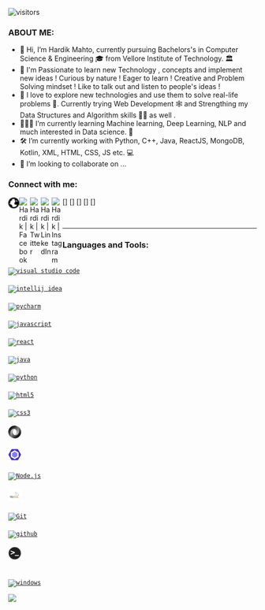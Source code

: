 ![visitors](https://visitor-badge.glitch.me/badge?page_id=page.id)

### ABOUT ME:
- 👋 Hi, I’m Hardik Mahto, currently pursuing Bachelors's in Computer Science & Engineering 🎓 from Vellore Institute of Technology. 🏛 
- 👀 I'm Passionate to learn new Technology , concepts and implement new ideas ! Curious by nature ! Eager to learn ! Creative and Problem Solving mindset !
      Like to talk out and listen to people's ideas !
- 🌱 I love to explore new technologies and use them to solve real-life problems 🤖. Currently trying Web Development 🕸️
      and Strengthing my Data Structures and Algorithm skills 👨‍🔬 as well .
- 👨🏻‍💻 I’m currently learning Machine learning, Deep Learning, NLP and much interested in Data science. 🤙
- 🛠 I’m currently working with Python, C++, Java, ReactJS, MongoDB, Kotlin, XML, HTML, CSS, JS etc. 💻
- 💞️ I’m looking to collaborate on ...

### Connect with me:

[<img align="left" alt="Hardik" width="22px" src="https://raw.githubusercontent.com/iconic/open-iconic/master/svg/globe.svg" />]
[<img align="left" alt="Hardik | Facebook" width="22px" src="https://cdn.jsdelivr.net/npm/simple-icons@3.4.0/icons/facebook.svg" />]
[<img align="left" alt="Hardik | Twitter" width="22px" src="https://cdn.jsdelivr.net/npm/simple-icons@v3/icons/twitter.svg" />]
[<img align="left" alt="Hardik | LinkedIn" width="22px" src="https://cdn.jsdelivr.net/npm/simple-icons@v3/icons/linkedin.svg" />]
[<img align="left" alt="Hardik | Instagram" width="22px" src="https://cdn.jsdelivr.net/npm/simple-icons@v3/icons/instagram.svg" />]

<br />

---

### Languages and Tools:

[<code>
<img alt="visual studio code" width="26px" src="https://img.icons8.com/fluent/240/000000/visual-studio-code-2019.png" />
</code>](https://code.visualstudio.com/)
[<code>
<img alt="intellij idea" width="26px" src="https://img.icons8.com/color/240/000000/intellij-idea.png" />
</code>](https://www.jetbrains.com/idea/)
[<code>
<img alt="pycharm" width="26px" src="https://img.icons8.com/color/240/000000/pycharm.png" />
</code>](https://www.jetbrains.com/pycharm/)
[<code>
<img alt="javascript" width="26px" src="https://img.icons8.com/color/240/000000/javascript.png" />
</code>](https://developer.mozilla.org/en-US/docs/Web/JavaScript)
[<code>
<img alt="react" width="26px" src="https://img.icons8.com/color/240/000000/react-native.png" />
</code>](https://reactjs.org/)
[<code>
<img alt="java" width="26px" src="https://img.icons8.com/color/240/000000/java-coffee-cup-logo.png">
</code>](https://docs.oracle.com/en/java/)
[<code>
<img alt="python" width="26px" src="https://img.icons8.com/color/240/000000/python.png">
</code>](https://www.python.org/)
[<code>
<img alt="html5" width="26px" src="https://img.icons8.com/color/240/000000/html-5.png">
</code>](https://developer.mozilla.org/en-US/docs/Web/HTML)
[<code>
<img alt="css3" width="26px" src="https://img.icons8.com/color/240/000000/css3.png">
</code>](https://developer.mozilla.org/en-US/docs/Web/CSS)
[<code>
<img alt="json" width="26px" src="https://raw.githubusercontent.com/github/explore/80688e429a7d4ef2fca1e82350fe8e3517d3494d/topics/json/json.png">
</code>](https://www.json.org/json-en.html)
[<code>
<img alt="eslint" width="26px" src="https://raw.githubusercontent.com/github/explore/80688e429a7d4ef2fca1e82350fe8e3517d3494d/topics/eslint/eslint.png">
</code>](https://eslint.org/)
[<code>
<img alt="Node.js" width="26px" src="https://img.icons8.com/color/240/000000/nodejs.png">
</code>](https://nodejs.org/en/)
[<code>
<img alt="MySQL" width="26px" src="https://raw.githubusercontent.com/github/explore/80688e429a7d4ef2fca1e82350fe8e3517d3494d/topics/mysql/mysql.png">
</code>](https://dev.mysql.com/)
[<code>
<img alt="Git" width="26px" src="https://img.icons8.com/color/240/000000/git.png">
</code>](https://git-scm.com/)
[<code>
<img alt="github" width="26px" src="https://img.icons8.com/ios-glyphs/240/000000/github.png">
</code>](https://github.com/)
[<code>
<img alt="terminal" width="26px" src="https://raw.githubusercontent.com/github/explore/80688e429a7d4ef2fca1e82350fe8e3517d3494d/topics/terminal/terminal.png">
</code>](https://docs.microsoft.com/en-us/windows/terminal/)
<br />
[<code>
<img alt="windows" width="26px" src="https://img.icons8.com/color/240/000000/windows-10.png">
</code>](https://www.microsoft.com/en-us/windows)



<!---
TNYeti/TNYeti is a ✨ special ✨ repository because its `README.md` (this file) appears on your GitHub profile.
You can click the Preview link to take a look at your changes.
--->


<img height="180em" src="https://github-readme-stats.vercel.app/api?username=TNYeti&show_icons=true&hide_border=true&&count_private=true&include_all_commits=true" />
